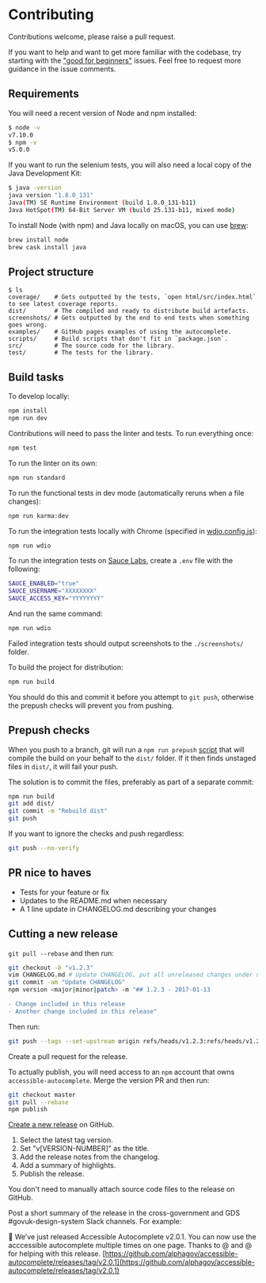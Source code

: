 # Contributing

Contributions welcome, please raise a pull request.

If you want to help and want to get more familiar with the codebase, try starting with the ["good for beginners"](https://github.com/alphagov/accessible-autocomplete/issues?q=is%3Aissue+is%3Aopen+label%3A%22good+for+beginners%22) issues. Feel free to request more guidance in the issue comments.

## Requirements

You will need a recent version of Node and npm installed:

```bash
$ node -v
v7.10.0
$ npm -v
v5.0.0
```

If you want to run the selenium tests, you will also need a local copy of the Java Development Kit:

```bash
$ java -version
java version "1.8.0_131"
Java(TM) SE Runtime Environment (build 1.8.0_131-b11)
Java HotSpot(TM) 64-Bit Server VM (build 25.131-b11, mixed mode)
```

To install Node (with npm) and Java locally on macOS, you can use [brew](https://brew.sh/):

```bash
brew install node
brew cask install java
```

## Project structure

```
$ ls
coverage/    # Gets outputted by the tests, `open html/src/index.html` to see latest coverage reports.
dist/        # The compiled and ready to distribute build artefacts.
screenshots/ # Gets outputted by the end to end tests when something goes wrong.
examples/    # GitHub pages examples of using the autocomplete.
scripts/     # Build scripts that don't fit in `package.json`.
src/         # The source code for the library.
test/        # The tests for the library.
```

## Build tasks

To develop locally:

```bash
npm install
npm run dev
```

Contributions will need to pass the linter and tests. To run everything once:

```bash
npm test
```

To run the linter on its own:

```bash
npm run standard
```

To run the functional tests in dev mode (automatically reruns when a file changes):

```bash
npm run karma:dev
```

To run the integration tests locally with Chrome (specified in [wdio.config.js](test/wdio.config.js)):

```bash
npm run wdio
```

To run the integration tests on [Sauce Labs](https://saucelabs.com/), create a `.env` file with the following:

```bash
SAUCE_ENABLED="true"
SAUCE_USERNAME="XXXXXXXX"
SAUCE_ACCESS_KEY="YYYYYYYY"
```

And run the same command:

```bash
npm run wdio
```

Failed integration tests should output screenshots to the `./screenshots/` folder.

To build the project for distribution:

```bash
npm run build
```

You should do this and commit it before you attempt to `git push`, otherwise the prepush checks will prevent you from pushing.

## Prepush checks

When you push to a branch, git will run a `npm run prepush` [script](scripts/check-staged.js) that will compile the build on your behalf to the `dist/` folder. If it then finds unstaged files in `dist/`, it will fail your push.

The solution is to commit the files, preferably as part of a separate commit:

```bash
npm run build
git add dist/
git commit -m "Rebuild dist"
git push
```

If you want to ignore the checks and push regardless:

```bash
git push --no-verify
```

## PR nice to haves

- Tests for your feature or fix
- Updates to the README.md when necessary
- A 1 line update in CHANGELOG.md describing your changes

## Cutting a new release

`git pull --rebase` and then run:

```bash
git checkout -b "v1.2.3"
vim CHANGELOG.md # Update CHANGELOG, put all unreleased changes under new heading.
git commit -am "Update CHANGELOG"
npm version <major|minor|patch> -m "## 1.2.3 - 2017-01-13

- Change included in this release
- Another change included in this release"
```

Then run:
```bash
git push --tags --set-upstream origin refs/heads/v1.2.3:refs/heads/v1.2.3
```

Create a pull request for the release.

To actually publish, you will need access to an `npm` account that owns `accessible-autocomplete`. Merge the version PR and then run:

```bash
git checkout master
git pull --rebase
npm publish
```

[Create a new release](https://github.com/alphagov/accessible-autocomplete/releases/new) on GitHub.
  1. Select the latest tag version.
  2. Set "v[VERSION-NUMBER]" as the title.
  3. Add the release notes from the changelog.
  4. Add a summary of highlights.
  5. Publish the release.

You don't need to manually attach source code files to the release on GitHub.

Post a short summary of the release in the cross-government and GDS #govuk-design-system Slack channels. For example:

🚀 We’ve just released Accessible Autocomplete v2.0.1. You can now use the acccessible autocomplete multiple times on one page. Thanks to @<SLACK-NAME> and @<SLACK-NAME> for helping with this release. [https://github.com/alphagov/accessible-autocomplete/releases/tag/v2.0.1](https://github.com/alphagov/accessible-autocomplete/releases/tag/v2.0.1)
